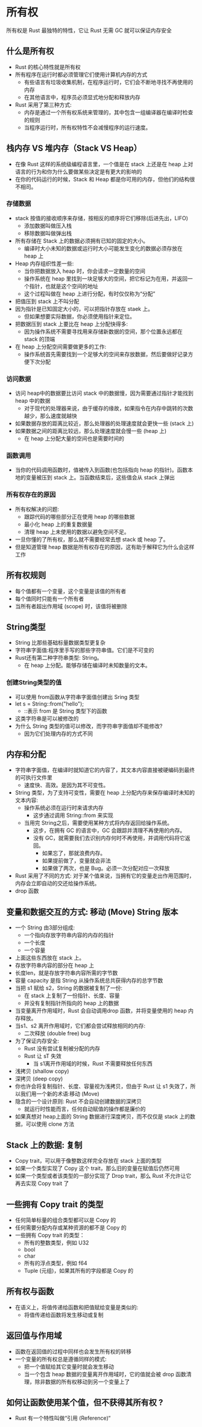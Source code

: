 # 所有权
所有权是 Rust 最独特的特性，它让 Rust 无需 GC 就可以保证内存安全

## 什么是所有权
* Rust 的核心特性就是所有权
* 所有程序在运行时都必须管理它们使用计算机内存的方式
    - 有些语言有垃圾收集机制，在程序运行时，它们会不断地寻找不再使用的内存
    - 在其他语言中，程序员必须显式地分配和释放内存
* Rust 采用了第三种方式:
    - 内存是通过一个所有权系统来管理的，其中包含一组编译器在编译时检查的规则
    - 当程序运行时，所有权特性不会减慢程序的运行速度。
    
## 栈内存 VS 堆内存（Stack VS Heap）
* 在像 Rust 这样的系统级编程语言里，一个值是在 stack 上还是在 heap 上对语言的行为和你为什么要做某些决定是有更大的影响的
* 在你的代码运行的时候，Stack 和 Heap 都是你可用的内存，但他们的结构很不相司。

### 存储数据
* stack 按值的接收顺序来存储，按相反的顺序将它们移除(后进先出，LIFO)
    - 添加数据叫做压入栈
    - 移除数据叫做弹出栈
* 所有存储在 Stack 上的数据必须拥有已知的固定的大小。
    - 编译时大小未知的数据或运行时大小可能发生变化的数据必须存放在 heap 上
* Heap 内存组织性差一些:
    - 当你把数据放入 heap 时，你会请求一定数量的空间
    - 操作系统在 heap 里找到一块足够大的空间，把它标记为在用，并返回一个指针，也就是这个空间的地址
    - 这个过程叫做在 heap 上进行分配，有时仅仅称为“分配”
* 把值压到 stack 上不叫分配
* 因为指针是已知固定大小的，可以把指针存放在 staek 上。
    - 但如果想要实际数据，你必须使用指针来定位。
* 把数据压到 stack 上要比在 heap 上分配快得多:
    - 因为操作系统不需要寻找用来存储新数据的空间，那个位置永远都在 stack 的顶端
* 在 heap 上分配空间需要做更多的工作:
    - 操作系统首先需要找到一个足够大的空间来存放数据，然后要做好记录方便下次分配

### 访问数据
* 访问 heap中的数据要比访问 stack 中的数据慢，因为需要通过指针才能找到heap 中的数据
    - 对于现代的处理器来说，由于缓存的缘故，如果指令在内存中跳转的次数越少，那么速度就越快
* 如果数据存放的距离比较近，那么处理器的处理速度就会更快一些 (stack 上)
* 如果数据之间的距离比较远，那么处理速度就会慢一些 (heap 上)
    - 在 heap 上分配大量的空间也是需要时间的

### 函数调用
* 当你的代码调用函数时，值被传入到函数(也包括指向 heap 的指针)。函数本地的变量被压到 stack 上。当函数结束后，这些值会从 stack 上弹出

### 所有权存在的原因
* 所有权解决的问题:
    - 跟踪代码的哪些部分正在使用 heap 的哪些数据
    - 最小化 heap 上的重复数据量
    - 清理 heap 上未使用的数据以避免空间不足。
* 一旦你懂的了所有权，那么就不需要经常去想 stack 或 heap 了。
* 但是知道管理 heap 数据是所有权存在的原因，这有助于解释它为什么会这样工作

## 所有权规则
* 每个值都有一个变量，这个变量是该值的所有者
* 每个值同时只能有一个所有者
* 当所有者超出作用域 (scope) 时，该值将被删除

## String类型
* String 比那些基础标量数据类型更复杂
* 字符串字面值:程序里手写的那些字符串值。它们是不可变的
* Rust还有第二种字符串类型: String。
    - 在 heap 上分配。能够存储在编译时未知数量的文本。

### 创建String类型的值
* 可以使用 from函数从字符串字面值创建出 Sring 类型
* let s = String::from("hello");
    - ::表示 from 是 String 类型下的函数
* 这类字符串是可以被修改的
* 为什么 String 类型的值可以修改，而字符串字面值却不能修改?
    - 因为它们处理内存的方式不同

## 内存和分配
* 字符串字面值，在编译时就知道它的内容了，其文本内容直接被硬编码到最终的可执行文件里
    - 速度快、高效。是因为其不可变性。
* String 类型，为了支持可变性，需要在 heap 上分配内存来保存编译时未知的文本内容:
    - 操作系统必须在运行时来请求内存
        - 这步通过调用 String::from 来实现
    - 当用完 String之后，需要使用某种方式将内存返回给操作系统。
        - 这步，在拥有 GC 的语言中，GC 会跟踪并清理不再使用的内存。
        - 没有 GC，就需要我们去识别内存何时不再使用，并调用代码将它返回。
            - 如果忘了，那就浪费内存。
            - 如果提前做了，变量就会非法
            - 如果做了两次，也是 Bug。必须一次分配对应一次释放
* Rust 采用了不同的方式: 对于某个值来说，当拥有它的变量走出作用范围时，内存会立即自动的交还给操作系统。
* drop 函数

## 变量和数据交互的方式: 移动 (Move) String 版本
* 一个 String 由3部分组成:
    - 一个指向存放字符串内容的内存的指针
    - 一个长度
    - 一个容量
* 上面这些东西放在 stack 上。
* 存放字符串内容的部分在 heap 上
* 长度len，就是存放字符串内容所需的字节数
* 容量 capacity 是指 String 从操作系统总共获得内存的总字节数
* 当把 s1 赋给 s2，String 的数据被复制了一份:
    - 在 stack 上复制了一份指针、长度、容量
    - 并没有复制指针所指向的 heap 上的数据
* 当变量离开作用域时，Rust 会自动调用drop 函数，并将变量使用的 heap 内存释放。
* 当s1、s2 离开作用域时，它们都会尝试释放相同的内存:
    - 二次释放 (double free) bug
* 为了保证内存安全:
    - Rust 没有尝试复制被分配的内存
    - Rust 让 sT 失效
        - 当 s1离开作用域的时候，Rust 不需要释放任何东西
* 浅拷贝 (shallow copy)
* 深拷贝 (deep copy)
* 你也许会将复制指针、长度、容量视为浅拷贝，但由于 Rust 让 s1 失效了，所以我们用一个新的术语:移动 (Move)
* 隐含的一个设计原则: Rust 不会自动创建数据的深拷贝
    - 就运行时性能而言，任何自动赋值的操作都是廉价的
* 如果真想对 heap上面的 String 数据进行深度拷贝，而不仅仅是 stack 上的数据，可以使用 clone 方法

## Stack 上的数据: 复制
* Copy trait，可以用于像整数这样完全存放在 stack 上面的类型
* 如果一个类型实现了 Copy 这个 trait，那么旧的变量在赋值后仍然可用
* 如果一个类型或者该类型的一部分实现了 Drop trait，那么 Rust 不允许让它再去实现 Copy trait 了

## 一些拥有 Copy trait 的类型
* 任何简单标量的组合类型都可以是 Copy 的
* 任何需要分配内存或某种资源的都不是 Copy 的
* 一些拥有 Copy trait 的类型：
    - 所有的整数类型，例如 U32
    - bool
    - char
    - 所有的浮点类型，例如 f64
    - Tuple (元组)，如果其所有的字段都是 Copy 的

## 所有权与函数
* 在语义上，将值传递给函数和把值赋给变量是类似的:
    - 将值传递给函数将发生移动或复制

## 返回值与作用域
* 函数在返回值的过程中同样也会发生所有权的转移
* 一个变量的所有权总是遵循同样的模式:
    - 把一个值赋给其它变量时就会发生移动
    - 当一个包含 heap 数据的变量离开作用域时，它的值就会被 drop 函数清理，除非数据的所有权移动到另一个变量上了

## 如何让函数使用某个值，但不获得其所有权 ?
* Rust 有一个特性叫做“引用 (Reference)“